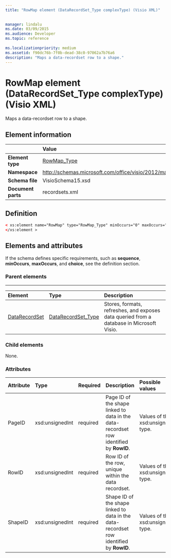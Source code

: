 ```yaml
---
title: "RowMap element (DataRecordSet_Type complexType) (Visio XML)"
 
 
manager: lindalu
ms.date: 03/09/2015
ms.audience: Developer
ms.topic: reference
 
ms.localizationpriority: medium
ms.assetid: f90dc76b-7f0b-dead-38c0-97062a7b76a6
description: "Maps a data-recordset row to a shape."
---
```


# RowMap element (DataRecordSet_Type complexType) (Visio XML)

Maps a data-recordset row to a shape.
  
## Element information

||Value |
|:-----|:-----|
|**Element type** <br/> |[RowMap_Type](rowmap_type-complextypevisio-xml.md) <br/> |
|**Namespace** <br/> |http://schemas.microsoft.com/office/visio/2012/main  <br/> |
|**Schema file** <br/> |VisioSchema15.xsd  <br/> |
|**Document parts** <br/> |recordsets.xml  <br/> |
   
## Definition

```XML
< xs:element name="RowMap" type="RowMap_Type" minOccurs="0" maxOccurs="unbounded" >
</xs:element >
```

## Elements and attributes

If the schema defines specific requirements, such as **sequence**, **minOccurs**, **maxOccurs**, and **choice**, see the definition section. 
  
### Parent elements

****

|**Element**|**Type**|**Description**|
|:-----|:-----|:-----|
|[DataRecordSet](datarecordset-element-datarecordsets_type-complextypevisio-xml.md) <br/> |[DataRecordSet_Type](datarecordset_type-complextypevisio-xml.md) <br/> |Stores, formats, refreshes, and exposes data queried from a database in Microsoft Visio. |
   
### Child elements

None.
  
### Attributes

|**Attribute**|**Type**|**Required**|**Description**|**Possible values**|
|:-----|:-----|:-----|:-----|:-----|
|PageID  <br/> |xsd:unsignedInt  <br/> |required  <br/> |Page ID of the shape linked to data in the data-recordset row identified by **RowID**. |Values of the xsd:unsignedInt type. |
|RowID  <br/> |xsd:unsignedInt  <br/> |required  <br/> |Row ID of the row, unique within the data recordset. |Values of the xsd:unsignedInt type. |
|ShapeID  <br/> |xsd:unsignedInt  <br/> |required  <br/> |Shape ID of the shape linked to data in the data-recordset row identified by **RowID**. |Values of the xsd:unsignedInt type. |
   

